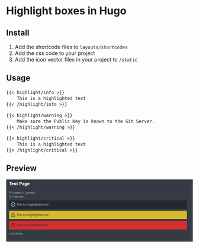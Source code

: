 # Highlight boxes in Hugo

## Install

1. Add the shortcode files to `layouts/shortcodes`
2. Add the css code to your project
3. Add the icon vector files in your project to `/static`

## Usage

```hugo
{{< highlight/info >}}
    This is a highlighted text
{{< /highlight/info >}}
```

```hugo
{{< highlight/warning >}}
    Make sure the Public Key is known to the Git Server.
{{< /highlight/warning >}}
```

```hugo
{{< highlight/critical >}}
    This is a highlighted text
{{< /highlight/critical >}}
```

## Preview

![Highlight Boxes in Hugo](highlights.png)